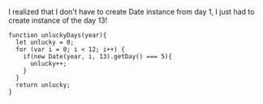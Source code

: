 I realized that I don't have to create Date instance from day 1, I just had to create instance of the day 13!

```
function unluckyDays(year){
  let unlucky = 0;
  for (var i = 0; i < 12; i++) {
    if(new Date(year, i, 13).getDay() === 5){
      unlucky++;
    }
  }
  return unlucky;
}
```